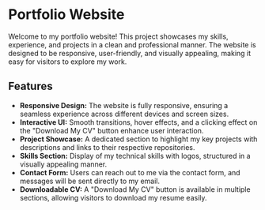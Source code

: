 # Portfolio Website

Welcome to my portfolio website! This project showcases my skills, experience, and projects in a clean and professional manner. The website is designed to be responsive, user-friendly, and visually appealing, making it easy for visitors to explore my work.

## Features

- **Responsive Design:** The website is fully responsive, ensuring a seamless experience across different devices and screen sizes.
- **Interactive UI:** Smooth transitions, hover effects, and a clicking effect on the "Download My CV" button enhance user interaction.
- **Project Showcase:** A dedicated section to highlight my key projects with descriptions and links to their respective repositories.
- **Skills Section:** Display of my technical skills with logos, structured in a visually appealing manner.
- **Contact Form:** Users can reach out to me via the contact form, and messages will be sent directly to my email.
- **Downloadable CV:** A "Download My CV" button is available in multiple sections, allowing visitors to download my resume easily.
